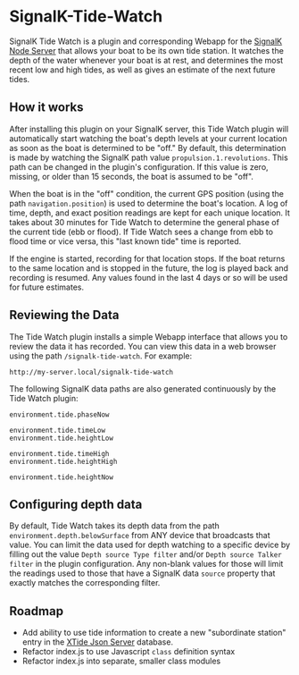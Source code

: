 # SignalK-Tide-Watch
SignalK Tide Watch is a plugin and corresponding Webapp for the [SignalK Node Server](https://github.com/SignalK/signalk-server-node) that allows your boat to be its own tide station. It watches the depth of the water whenever your boat is at rest, and determines the most recent low and high tides, as well as gives an estimate of the next future tides.


## How it works
After installing this plugin on your SignalK server, this Tide Watch plugin will automatically start watching the boat's depth levels at your current location as soon as the boat is determined to be "off."  By default, this determination is made by watching the SignalK path value `propulsion.1.revolutions`. This path can be changed in the plugin's configuration. If this value is zero, missing, or older than 15 seconds, the boat is assumed to be "off". 

When the boat is in the "off" condition, the current GPS position (using the path `navigation.position`) is used
to determine the boat's location.  A log of time, depth, and exact position readings are kept for each unique location. 
It takes about 30 minutes for Tide Watch to determine the general phase of the current tide (ebb or flood).  If Tide Watch
sees a change from ebb to flood time or vice versa, this "last known tide" time is reported.

If the engine is started, recording for that location stops.  If the boat returns to the same location and is stopped
in the future, the log is played back and recording is resumed.  Any values found in the last 4 days or so will be used for future estimates.


## Reviewing the Data
The Tide Watch plugin installs a simple Webapp interface that allows you to review the data it has recorded. You can
view this data in a web browser using the path `/signalk-tide-watch`.  For example:

```
http://my-server.local/signalk-tide-watch
```

The following SignalK data paths are also generated continuously by the Tide Watch plugin:

```
environment.tide.phaseNow

environment.tide.timeLow
environment.tide.heightLow

environment.tide.timeHigh
environment.tide.heightHigh

environment.tide.heightNow
```

## Configuring depth data
By default, Tide Watch takes its depth data from the path `environment.depth.belowSurface` from ANY device that broadcasts
that value.  You can limit the data used for depth watching to a specific device by filling out the value `Depth source Type filter` and/or `Depth source Talker filter` in the plugin configuration.  Any non-blank values for those will limit the readings used to those that have a SignalK data `source` property that exactly matches the corresponding filter.


## Roadmap
- Add ability to use tide information to create a new "subordinate station" entry in the [XTide Json Server](https://github.com/joelkoz/xtwsd) database.
- Refactor index.js to use Javascript `class` definition syntax
- Refactor index.js into separate, smaller class modules
